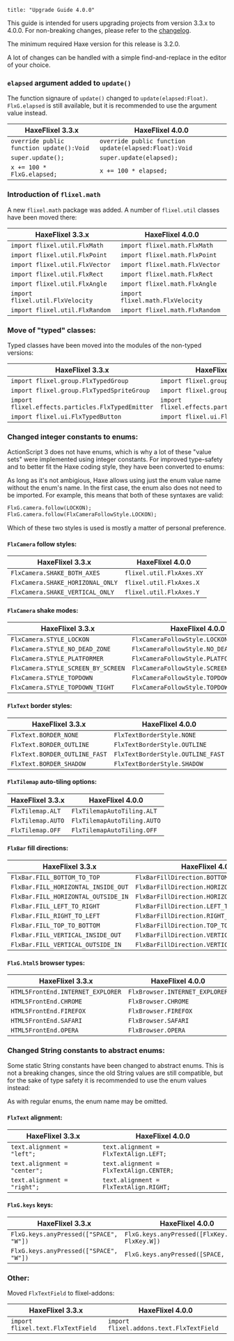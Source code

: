 ```
title: "Upgrade Guide 4.0.0"
```

This guide is intended for users upgrading projects from version 3.3.x to 4.0.0. For non-breaking changes, please refer to the [changelog](https://github.com/HaxeFlixel/flixel/blob/master/CHANGELOG.md).
	
The minimum required Haxe version for this release is 3.2.0.

A lot of changes can be handled with a simple find-and-replace in the editor of your choice.

### `elapsed` argument added to `update()`

The function signaure of `update()` changed to `update(elapsed:Float)`. `FlxG.elapsed` is still available, but it is recommended to use the argument value instead.

| HaxeFlixel 3.3.x                                  | HaxeFlixel 4.0.0                                      |
| --------------------------------------------------|-------------------------------------------------------|
| `override public function update():Void`          | `override public function update(elapsed:Float):Void` |
| `super.update();`                                 | `super.update(elapsed);`                              |
| `x += 100 * FlxG.elapsed;`                        | `x += 100 * elapsed;`                                 |

### Introduction of `flixel.math`

A new `flixel.math` package was added. A number of `flixel.util` classes have been moved there:

| HaxeFlixel 3.3.x                        | HaxeFlixel 4.0.0                      |
| --------------------------------------- |---------------------------------------|
| `import flixel.util.FlxMath`            | `import flixel.math.FlxMath`          |
| `import flixel.util.FlxPoint`           | `import flixel.math.FlxPoint`         |
| `import flixel.util.FlxVector`          | `import flixel.math.FlxVector`        |
| `import flixel.util.FlxRect`            | `import flixel.math.FlxRect`          |
| `import flixel.util.FlxAngle`           | `import flixel.math.FlxAngle`         |
| `import flixel.util.FlxVelocity`        | `import flixel.math.FlxVelocity`      |
| `import flixel.util.FlxRandom`          | `import flixel.math.FlxRandom`        |

### Move of "typed" classes:

Typed classes have been moved into the modules of the non-typed versions:

| HaxeFlixel 3.3.x                                  | HaxeFlixel 4.0.0                                   |
| --------------------------------------------------|----------------------------------------------------|
| `import flixel.group.FlxTypedGroup`               | `import flixel.group.FlxGroup`                     |
| `import flixel.group.FlxTypedSpriteGroup`         | `import flixel.group.FlxSpriteGroup`               |
| `import flixel.effects.particles.FlxTypedEmitter` | `import flixel.effects.particles.FlxEmitter`       |
| `import flixel.ui.FlxTypedButton`                 | `import flixel.ui.FlxButton`                       |

### Changed integer constants to enums:

ActionScript 3 does not have enums, which is why a lot of these "value sets" were implemented using integer constants. For improved type-safety and to better fit the Haxe coding style, they have been converted to enums:

As long as it's not ambigious, Haxe allows using just the enum value name without the enum's name. In the first case, the enum also does not need to be imported. For example, this means that both of these syntaxes are valid:

```haxe
FlxG.camera.follow(LOCKON);
FlxG.camera.follow(FlxCameraFollowStyle.LOCKON);
```

Which of these two styles is used is mostly a matter of personal preference.

#### `FlxCamera` follow styles:

| HaxeFlixel 3.3.x                                  | HaxeFlixel 4.0.0                                   |
| --------------------------------------------------|----------------------------------------------------|
| `FlxCamera.SHAKE_BOTH_AXES`                       | `flixel.util.FlxAxes.XY`                           |
| `FlxCamera.SHAKE_HORIZONAL_ONLY`                  | `flixel.util.FlxAxes.X`                            |
| `FlxCamera.SHAKE_VERTICAL_ONLY`                   | `flixel.util.FlxAxes.Y`                            |

#### `FlxCamera` shake modes:

| HaxeFlixel 3.3.x                                  | HaxeFlixel 4.0.0                                   |
| --------------------------------------------------|----------------------------------------------------|
| `FlxCamera.STYLE_LOCKON`                          | `FlxCameraFollowStyle.LOCKON`                      |
| `FlxCamera.STYLE_NO_DEAD_ZONE`                    | `FlxCameraFollowStyle.NO_DEAD_ZONE`                |
| `FlxCamera.STYLE_PLATFORMER`                      | `FlxCameraFollowStyle.PLATFORMER`                  |
| `FlxCamera.STYLE_SCREEN_BY_SCREEN`                | `FlxCameraFollowStyle.SCREEN_BY_SCREEN`            |
| `FlxCamera.STYLE_TOPDOWN`                         | `FlxCameraFollowStyle.TOPDOWN`                     |
| `FlxCamera.STYLE_TOPDOWN_TIGHT`                   | `FlxCameraFollowStyle.TOPDOWN_TIGHT`               |

#### `FlxText` border styles:

| HaxeFlixel 3.3.x                                  | HaxeFlixel 4.0.0                                   |
| --------------------------------------------------|----------------------------------------------------|
| `FlxText.BORDER_NONE`                             | `FlxTextBorderStyle.NONE`                          |
| `FlxText.BORDER_OUTLINE`                          | `FlxTextBorderStyle.OUTLINE`                       |
| `FlxText.BORDER_OUTLINE_FAST`                     | `FlxTextBorderStyle.OUTLINE_FAST`                  |
| `FlxText.BORDER_SHADOW`                           | `FlxTextBorderStyle.SHADOW`                        |

#### `FlxTilemap` auto-tiling options:

| HaxeFlixel 3.3.x                                  | HaxeFlixel 4.0.0                                   |
| --------------------------------------------------|----------------------------------------------------|
| `FlxTilemap.ALT`                                  | `FlxTilemapAutoTiling.ALT`                         |
| `FlxTilemap.AUTO`                                 | `FlxTilemapAutoTiling.AUTO`                        |
| `FlxTilemap.OFF`                                  | `FlxTilemapAutoTiling.OFF`                         |

#### `FlxBar` fill directions:

| HaxeFlixel 3.3.x                                  | HaxeFlixel 4.0.0                                   |
| --------------------------------------------------|----------------------------------------------------|
| `FlxBar.FILL_BOTTOM_TO_TOP`                       | `FlxBarFillDirection.BOTTOM_TO_TOP`                |
| `FlxBar.FILL_HORIZONTAL_INSIDE_OUT`               | `FlxBarFillDirection.HORIZONTAL_INSIDE_OUT`        |
| `FlxBar.FILL_HORIZONTAL_OUTSIDE_IN`               | `FlxBarFillDirection.HORIZONTAL_OUTSIDE_IN`        |
| `FlxBar.FILL_LEFT_TO_RIGHT`                       | `FlxBarFillDirection.LEFT_TO_RIGHT`                |
| `FlxBar.FILL_RIGHT_TO_LEFT`                       | `FlxBarFillDirection.RIGHT_TO_LEFT`                |
| `FlxBar.FILL_TOP_TO_BOTTOM`                       | `FlxBarFillDirection.TOP_TO_BOTTOM`                |
| `FlxBar.FILL_VERTICAL_INSIDE_OUT`                 | `FlxBarFillDirection.VERTICAL_INSIDE_OUT`          |
| `FlxBar.FILL_VERTICAL_OUTSIDE_IN`                 | `FlxBarFillDirection.VERTICAL_OUTSIDE_IN`          |

#### `FlxG.html5` browser types:

| HaxeFlixel 3.3.x                                  | HaxeFlixel 4.0.0                                   |
| --------------------------------------------------|----------------------------------------------------|
| `HTML5FrontEnd.INTERNET_EXPLORER`                 | `FlxBrowser.INTERNET_EXPLORER`                     |
| `HTML5FrontEnd.CHROME`                            | `FlxBrowser.CHROME`                                |
| `HTML5FrontEnd.FIREFOX`                           | `FlxBrowser.FIREFOX`                               |
| `HTML5FrontEnd.SAFARI`                            | `FlxBrowser.SAFARI`                                |
| `HTML5FrontEnd.OPERA`                             | `FlxBrowser.OPERA`                                 |

### Changed String constants to abstract enums:

Some static String constants have been changed to abstract enums. This is not a breaking changes, since the old String values are still compatible, but for the sake of type safety it is recommended to use the enum values instead:

As with regular enums, the enum name may be omitted.

#### `FlxText` alignment:

| HaxeFlixel 3.3.x                                  | HaxeFlixel 4.0.0                                   |
| --------------------------------------------------|----------------------------------------------------|
| `text.alignment = "left";`                        | `text.alignment = FlxTextAlign.LEFT;`              |
| `text.alignment = "center";`                      | `text.alignment = FlxTextAlign.CENTER;`            |
| `text.alignment = "right";`                       | `text.alignment = FlxTextAlign.RIGHT;`             |

#### `FlxG.keys` keys:

| HaxeFlixel 3.3.x                                  | HaxeFlixel 4.0.0                                   |
| --------------------------------------------------|----------------------------------------------------|
| `FlxG.keys.anyPressed(["SPACE", "W"])`            | `FlxG.keys.anyPressed([FlxKey.SPACE, FlxKey.W])`   |
| `FlxG.keys.anyPressed(["SPACE", "W"])`            | `FlxG.keys.anyPressed([SPACE, W])`                 |

### Other:

Moved `FlxTextField` to flixel-addons:

| HaxeFlixel 3.3.x                                  | HaxeFlixel 4.0.0                                   |
| --------------------------------------------------|----------------------------------------------------|
| `import flixel.text.FlxTextField`                 | `import flixel.addons.text.FlxTextField`           |